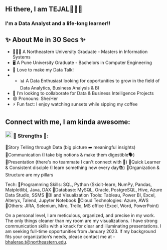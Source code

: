 ## Hi there, I am TEJAL🙋🏻‍♀️
### I'm a Data Analyst and a life-long learner!!
<!--
**TejalBhalerao/TejalBhalerao** is a ✨ _special_ ✨ repository because its `README.md` (this file) appears on your GitHub profile.

Here are some ideas to get you started:

- 🔭 I’m currently working on upskilling my Data career
- 🌱 I’m currently learning 
- 👯 I’m looking to collaborate on ...
- 🤔 I’m looking for help with ...
- 💬 Ask me about ...
- 📫 How to reach me: ...
- 😄 Pronouns: ...
- ⚡ Fun fact: ...
-->
## ✨ About Me in 30 Secs ✨
- 👩🏻‍💻 A Northeastern University Graduate - Masters in Information Systems 
- 🖥️ A Pune University Graduate - Bachelors in Computer Engineering
- 📝 Love to make my Data Talk!
- - 📊 A Data Enthusiast looking for opportunities to grow in the field of Data Analytics, Business Analysis & BI
- 👯 I’m looking to collaborate for Data & Business Intelligence Projects 
- 😄 Pronouns: She/Her
- ⚡ Fun fact: I enjoy watching sunsets while sipping my coffee
## Connect with me, I am kinda awesome:
<img align="left" alt="holisitc_developer | LinkedIn" width="22px" src="https://cdn.jsdelivr.net/npm/simple-icons@v3/icons/linkedin.svg" />


### 💪 Strengths 💪:
🔹Story Telling through Data (big picture ➡️ meaningful insights)
🔹Communication (I take big notions & make them digestible🗣️)
🔹Presentation (there's no teammate I can't connect with 🤝)
🔹Quick Learner & Consistent disciple (I learn something new every day📚)
🔹Organization & Structure are my pillars 

Tech:
🔸Programming Skills: SQL, Python (Skicit-learn, NumPy, Pandas, Matplotlib), Java, DAX
🔸Database: MySQL, Oracle, PostgreSQL, Hive, Azure Data Studio, SSMS
🔸BI and Visualization Tools: Tableau, Power BI, Excel, Alteryx, Talend, Jupyter Notebook
🔸Cloud Technologies: Azure, AWS
🔸Others: JIRA, Selenium, Miro, Trello, MS office (Excel, Word, PowerPoint)

On a personal level, I am meticulous, organized, and precise in my work. The only things cleaner than my room are my visualizations. I have strong communication skills with a knack for clear and illuminating presentations. 
I am seeking full-time opportunities from January 2023. If my background fits your organization’s needs, please contact me at - bhalerao.t@northeastern.edu.
